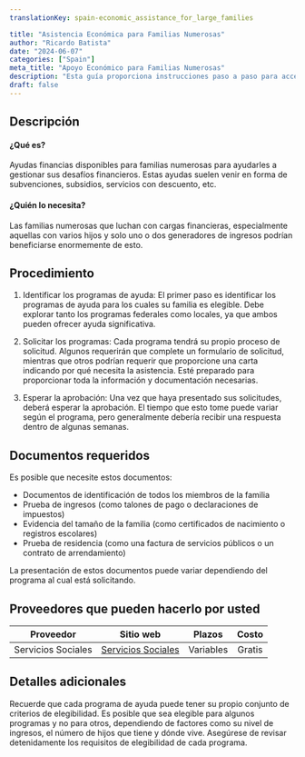 ```yaml
---
translationKey: spain-economic_assistance_for_large_families

title: "Asistencia Económica para Familias Numerosas"
author: "Ricardo Batista"
date: "2024-06-07"
categories: ["Spain"]
meta_title: "Apoyo Económico para Familias Numerosas"
description: "Esta guía proporciona instrucciones paso a paso para acceder a programas de asistencia económica diseñados para familias numerosas."
draft: false
---
```


## Descripción
#### ¿Qué es?
Ayudas financias disponibles para familias numerosas para ayudarles a gestionar sus desafíos financieros. Estas ayudas suelen venir en forma de subvenciones, subsidios, servicios con descuento, etc.

#### ¿Quién lo necesita?
Las familias numerosas que luchan con cargas financieras, especialmente aquellas con varios hijos y solo uno o dos generadores de ingresos podrían beneficiarse enormemente de esto.

## Procedimiento

1. Identificar los programas de ayuda: El primer paso es identificar los programas de ayuda para los cuales su familia es elegible. Debe explorar tanto los programas federales como locales, ya que ambos pueden ofrecer ayuda significativa.

2. Solicitar los programas: Cada programa tendrá su propio proceso de solicitud. Algunos requerirán que complete un formulario de solicitud, mientras que otros podrían requerir que proporcione una carta indicando por qué necesita la asistencia. Esté preparado para proporcionar toda la información y documentación necesarias.

3. Esperar la aprobación: Una vez que haya presentado sus solicitudes, deberá esperar la aprobación. El tiempo que esto tome puede variar según el programa, pero generalmente debería recibir una respuesta dentro de algunas semanas.

## Documentos requeridos
Es posible que necesite estos documentos:

- Documentos de identificación de todos los miembros de la familia
- Prueba de ingresos (como talones de pago o declaraciones de impuestos)
- Evidencia del tamaño de la familia (como certificados de nacimiento o registros escolares)
- Prueba de residencia (como una factura de servicios públicos o un contrato de arrendamiento)

La presentación de estos documentos puede variar dependiendo del programa al cual está solicitando.

## Proveedores que pueden hacerlo por usted

| Proveedor        |     Sitio web      |     Plazos    |       Costo      |
| --------------- | ----------------- | :-------------: | :-------------: |
| Servicios Sociales |  [Servicios Sociales](https://www.msssi.gob.es) | Variables | Gratis |

## Detalles adicionales
Recuerde que cada programa de ayuda puede tener su propio conjunto de criterios de elegibilidad. Es posible que sea elegible para algunos programas y no para otros, dependiendo de factores como su nivel de ingresos, el número de hijos que tiene y dónde vive. Asegúrese de revisar detenidamente los requisitos de elegibilidad de cada programa.